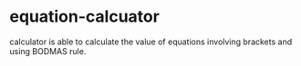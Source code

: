 # equation-calcuator
calculator is able to calculate the value of equations involving brackets and using BODMAS rule.
